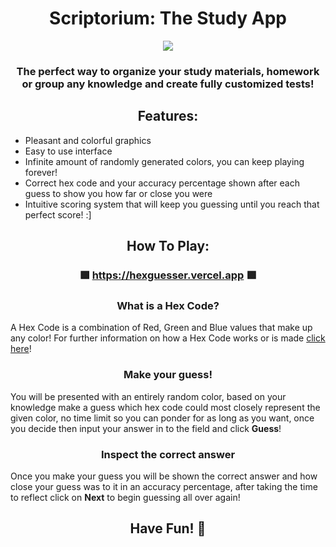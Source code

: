 <h1 align=center>Scriptorium: The Study App</h1>

<p align="center"><img src="https://github.com/Rathard/scriptorium/assets/33904908/bf992307-d45c-443f-8b0a-0abcdc23cfdf"></p>

<h3 align=center>The perfect way to organize your study materials, homework or group any knowledge and create fully customized tests!</h3>

<h2 align=center>Features:</h2>

- Pleasant and colorful graphics
- Easy to use interface
- Infinite amount of randomly generated colors, you can keep playing forever!
- Correct hex code and your accuracy percentage shown after each guess to show you how far or close you were
- Intuitive scoring system that will keep you guessing until you reach that perfect score! :]

<h2 align=center>How To Play:</h2>

#### <h3 align=center>🟩 https://hexguesser.vercel.app 🟩</h3>

<h3 align=center>What is a Hex Code?</h3>


A Hex Code is a combination of Red, Green and Blue values that make up any color! For further information on how a Hex Code works or is made [click here](https://opusdesign.us/wordcount/what-are-hex-codes-for-colors/)!

<h3 align=center>Make your guess!</h3>

You will be presented with an entirely random color, based on your knowledge make a guess which hex code could most closely represent the given color, no time limit so you can ponder for as long as you want, once you decide then input your answer in to the field and click **Guess**!

<h3 align=center>Inspect the correct answer</h3>

Once you make your guess you will be shown the correct answer and how close your guess was to it in an accuracy percentage, after taking the time to reflect click on **Next** to begin guessing all over again!

<h2 align=center>Have Fun! 💚</h2>

